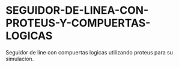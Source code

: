 # SEGUIDOR-DE-LINEA-CON-PROTEUS-Y-COMPUERTAS-LOGICAS
Seguidor de line con compuertas logicas utilizando proteus para su simulacion. 
